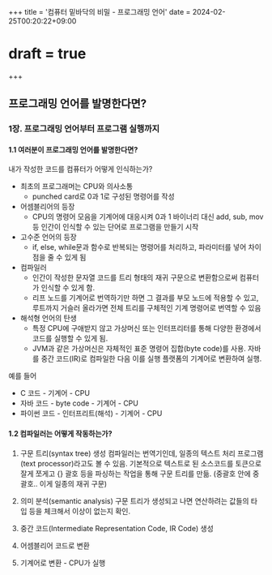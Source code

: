 +++
title = '컴퓨터 밑바닥의 비밀 - 프로그래밍 언어'
date = 2024-02-25T00:20:22+09:00
# draft = true
+++
## 프로그래밍 언어를 발명한다면?

### 1장. 프로그래밍 언어부터 프로그램 실행까지

#### 1.1 여러분이 프로그래밍 언어를 발명한다면?
    
내가 작성한 코드를 컴퓨터가 어떻게 인식하는가?
    
- 최초의 프로그래머는 CPU와 의사소통
	- punched card로 0과 1로 구성된 명령어를 작성
- 어셈블리어의 등장
	- CPU의 명령어 모음을 기계어에 대응시켜 0과 1 바이너리 대신 add, sub, mov 등 인간이 인식할 수 있는 단어로 프로그램을 만들기 시작
 - 고수준 언어의 등장
 	- if, else, while문과 함수로 반복되는 명령어를 처리하고, 파라미터를 넣어 차이점을 줄 수 있게 됨
- 컴파일러
	- 인간이 작성한 문자열 코드를 트리 형태의 재귀 구문으로 변환함으로써 컴퓨터가 인식할 수 있게 함.
    - 리프 노드를 기계어로 번역하기만 하면 그 결과를 부모 노드에 적용할 수 있고, 루트까지 거슬러 올라가면 전체 트리를 구체적인 기계 명령어로 번역할 수 있음
- 해석형 언어의 탄생
	- 특정 CPU에 구애받지 않고 가상머신 또는 인터프리터를 통해 다양한 환경에서 코드를 실행할 수 있게 됨. 
    - JVM과 같은 가상머신은 자체적인 표준 명령어 집합(byte code)를 사용. 자바를 중간 코드(IR)로 컴파일한 다음 이를 실행 플랫폼의 기계어로 변환하여 실행. 
    
예를 들어 
- C 코드 - 기계어 - CPU
- 자바 코드 - byte code - 기계어 - CPU
- 파이썬 코드 - 인터프리트(해석) - 기계어 - CPU

#### 1.2 컴파일러는 어떻게 작동하는가?
1. 구문 트리(syntax tree) 생성
컴파일러는 번역기인데, 일종의 텍스트 처리 프로그램(text processor)라고도 볼 수 있음. 
기본적으로 텍스트로 된 소스코드를 토큰으로 잘게 쪼게고 {} 괄호 등을 파싱하는 작업을 통해 구문 트리를 만듦. (중괄호 안에 중괄호.. 이게 일종의 재귀 구문)

2. 의미 분석(semantic analysis)
구문 트리가 생성되고 나면 연산하려는 값들의 타입 등을 체크해서 이상이 없는지 확인. 

3. 중간 코드(Intermediate Representation Code, IR Code) 생성

4. 어셈블리어 코드로 변환
5. 기계어로 변환 - CPU가 실행

